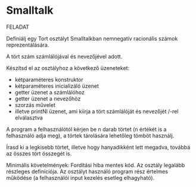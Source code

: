 # Smalltalk

FELADAT

Definiálj egy Tort osztályt Smalltalkban nemnegatív racionális számok reprezentálására.


A tört szám számlálójával és nevezőjével adott.

Készítsd el az osztályhoz a következő üzeneteket:

- kétparaméteres konstruktor
- kétparaméteres inicializáló üzenet
- getter üzenet a számlálóhoz
- getter üzenet a nevezőhöz
- szorzás művelet
- illetve printNl üzenet, ami kiírja a tört számlálóját és nevezőjét /-rel elválasztva

A program a felhasználótól kérjen be n darab törtet (n értékét is a felhasználó adja meg), a törtek tárolására lehetőleg tömböt használj.

Írasd ki a legkisebb törtet, illetve hogy hanyadikként lett megadva, továbbá az összes tört összegét is.

Minimális követelmények:
	Fordítási hiba mentes kód.
	Az osztály legalább részleges definíciója.
	Az osztályt használó program rész értelmes működése (a felhasználói input kezelés esetleg elhagyható).
